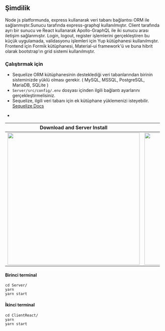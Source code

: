 ## Şimdilik
Node js platformunda, express kullanarak veri tabanı bağlantısı ORM ile sağlanmıştır.Sunucu tarafında express-graphql kullanılmıştır. Client tarafında ayrı bir sunucu ve React kullanarak Apollo-GraphQL ile iki sunucu arası iletişim sağlanmıştır. Login, logout, register işlemlerini gerçekleştiren bu küçük uygulamada, validasyonu işlemleri için Yup kütüphanesi kullanılmıştır. Frontend için Formik kütüphanesi, Material-ui framework'ü ve buna hibrit olarak bootstrap'ın grid sistemi kullanılmıştır.

### Çalıştırmak için
- Sequelize ORM kütüphanesinin desteklediği veri tabanlarından birinin sisteminizde yüklü olması  gerekir. ( MySQL, MSSQL, PostgreSQL, MariaDB, SQLite )
- `Server/src/config/.env` dosyası içinden ilgili bağlantı ayarlarını gerçekleştirmelisiniz.
- Sequelize, ilgili veri tabanı için ek kütüphane yüklemenizi isteyebilir. <a href="http://docs.sequelizejs.com/manual/getting-started.html">Sequelize Docs</a>

*
| **Download and Server Install** | **Client Install** |
|-|-|
|<a  href="https://asciinema.org/a/trrbyz9xug6G6DoUqAsbmnRQJ?speed=1.9" target="_blank"><img src="https://asciinema.org/a/trrbyz9xug6G6DoUqAsbmnRQJ.svg" width="430"/></a>|<a href="https://asciinema.org/a/dIDgnUUFOzX0Z9WlcX0ZT467f?speed=1.9" target="_blank"><img src="https://asciinema.org/a/dIDgnUUFOzX0Z9WlcX0ZT467f.svg" width="430" /></a>|

#### Birinci terminal
```yarn
cd Server/
yarn
yarn start
```
#### İkinci terminal
```yarn
cd ClientReact/
yarn
yarn start
```
